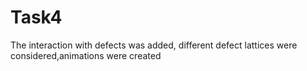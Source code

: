 # Task4
The interaction with defects was added, different defect lattices were considered,animations were created
